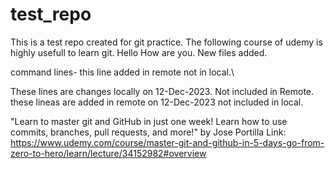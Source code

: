 # test_repo
This is a test repo created for git practice. The following course of udemy is highly usefull to learn git.
Hello How are you.
New files added.

command lines- this line added in remote not in local.\

These lines are changes locally on 12-Dec-2023. Not included in Remote.
these lineas are added in remote on 12-Dec-2023 not included in local.

"Learn to master git and GitHub in just one week! Learn how to use commits, branches, pull requests, and more!"
by Jose Portilla
Link: https://www.udemy.com/course/master-git-and-github-in-5-days-go-from-zero-to-hero/learn/lecture/34152982#overview
